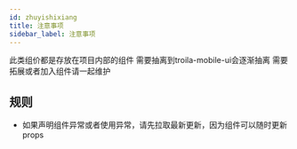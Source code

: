 ```yaml
---
id: zhuyishixiang
title: 注意事项
sidebar_label: 注意事项
---
```


此类组价都是存放在项目内部的组件
需要抽离到troila-mobile-ui会逐渐抽离
需要拓展或者加入组件请一起维护


## 规则
- 如果声明组件异常或者使用异常，请先拉取最新更新，因为组件可以随时更新props

